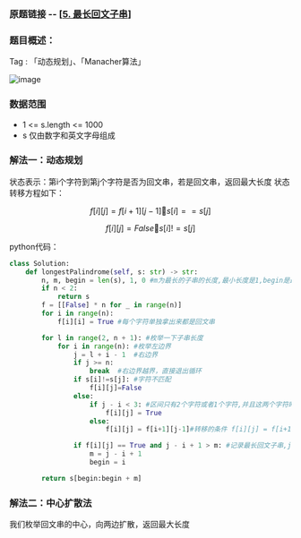 ### 原题链接 -- [[5. 最长回文子串](https://leetcode.cn/problems/longest-palindromic-substring/)]

### 题目概述：
Tag : 「动态规划」、「Manacher算法」

![image](https://user-images.githubusercontent.com/99656524/196643829-0415e9f7-b822-465f-8aa6-544551afd3fa.png)

### 数据范围
* 1 <= s.length <= 1000
* s 仅由数字和英文字母组成

### 解法一：动态规划
状态表示：第i个字符到第j个字符是否为回文串，若是回文串，返回最大长度
状态转移方程如下：

$$
f[i][j] = f[i+1][j-1]  s[i] == s[j] 
$$

$$
f[i][j] = False  s[i] != s[j]
$$

python代码：
```py
class Solution:
    def longestPalindrome(self, s: str) -> str:
        n, m, begin = len(s), 1, 0 #m为最长的子串的长度,最小长度是1,begin是最长回文子串的起始位置，起始下标为0
        if n < 2:
            return s
        f = [[False] * n for _ in range(n)]
        for i in range(n):
            f[i][i] = True #每个字符单独拿出来都是回文串

        for l in range(2, n + 1): #枚举一下子串长度
            for i in range(n): #枚举左边界
                j = l + i - 1  #右边界
                if j >= n:
                    break  #右边界越界，直接退出循环
                if s[i]!=s[j]: #字符不匹配
                    f[i][j]=False
                else:
                    if j - i < 3: #区间只有2个字符或者1个字符,并且这两个字符时相等的
                        f[i][j] = True
                    else:
                        f[i][j] = f[i+1][j-1]#转移的条件 f[i][j] = f[i+1][j-1] and s[i] == s[j]

                if f[i][j] == True and j - i + 1 > m: #记录最长回文子串,j - i + 1是子串的长度
                    m = j - i + 1
                    begin = i

        return s[begin:begin + m]
```

### 解法二：中心扩散法
我们枚举回文串的中心，向两边扩散，返回最大长度
